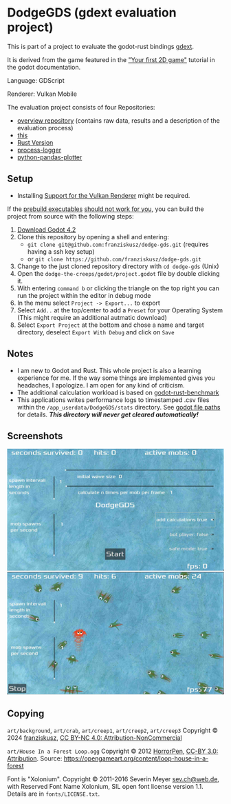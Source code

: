 # DodgeGDS (gdext evaluation project)

This is part of a project to evaluate the godot-rust bindings [gdext](https://github.com/godot-rust/gdext).

It is derived from the game featured in the
["Your first 2D game"](https://docs.godotengine.org/en/latest/getting_started/first_2d_game/index.html)
tutorial in the godot documentation.

Language: GDScript

Renderer: Vulkan Mobile

The evaluation project consists of four Repositories:
- [overview repository](https://github.com/franziskusz/gdext-evaluation) (contains raw data, results and a description of the evaluation process)
- [this](https://github.com/franziskusz/dodge-gds)
- [Rust Version](https://github.com/franziskusz/dodge-r)
- [process-logger](https://github.com/franziskusz/process-logger)
- [python-pandas-plotter](https://github.com/franziskusz/pandas-plotter)

## Setup
- Installing [Support for the Vulkan Renderer](https://www.vulkan.org/tools#vulkan-gpu-resources) might be required.

If the [prebuild executables](https://github.com/franziskusz/dodge-gds/releases/tag/v0.1.0-alpha) [should not work for you](https://github.com/franziskusz/dodge-gds/issues/1), you can build the project from source with the following steps:
1. [Download Godot 4.2](https://godotengine.org/download/archive/4.2-stable/)
2. Clone this repository by opening a shell and entering:
   - `git clone git@github.com:franziskusz/dodge-gds.git` (requires having a ssh key setup)
   - or `git clone https://github.com/franziskusz/dodge-gds.git` 
4. Change to the just cloned repository directory with `cd dodge-gds` (Unix)
5. Open the `dodge-the-creeps/godot/project.godot` file by double clicking it.
6. With entering `command b` or clicking the triangle on the top right you can run the project within the editor in debug mode
7. In the menu select `Project -> Export...` to export
8. Select `Add..` at the top/center to add a `Preset` for your Operating System (This might require an additional autmatic download)
9. Select `Export Project` at the bottom and chose a name and target directory, deselect `Export With Debug` and click on `Save`


## Notes
- I am new to Godot and Rust. This whole project is also a learning experience for me. If the way some things are implemented gives you headaches, I apologize. I am open for any kind of criticism.
- The additional calculation workload is based on [godot-rust-benchmark](https://github.com/extrawurst/godot-rust-benchmark/tree/main)
- This applications writes performance logs to timestamped .csv files within the `/app_userdata/DodgeGDS/stats` directory. See [godot file paths](https://docs.godotengine.org/en/stable/tutorials/io/data_paths.html) for details. ***This directory will never get cleared automatically!***


## Screenshots

![main_menu](screenshots/dodgegds_main.jpg)
![run](screenshots/dodgegds_run.jpg)

## Copying
`art/background`, `art/crab`, `art/creep1`, `art/creep2`, `art/creep3` Copyright &copy; 2024 [franziskusz](https://github.com/franziskusz), [CC BY-NC 4.0: Attribution-NonCommercial](https://creativecommons.org/licenses/by-nc/4.0/)

`art/House In a Forest Loop.ogg` Copyright &copy; 2012 [HorrorPen](https://opengameart.org/users/horrorpen), [CC-BY 3.0: Attribution](http://creativecommons.org/licenses/by/3.0/). Source: https://opengameart.org/content/loop-house-in-a-forest

Font is "Xolonium". Copyright &copy; 2011-2016 Severin Meyer <sev.ch@web.de>, with Reserved Font Name Xolonium, SIL open font license version 1.1. Details are in `fonts/LICENSE.txt`.
